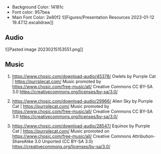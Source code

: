
- Background Color: 14181c
- Font color: 957bea
- Main Font Color: 2e80f2
![[Figures/Presentation Resources 2023-01-12 19.47.12.excalidraw]]


## Audio 
![[Pasted image 20230215153551.png]]
## Music
1. https://www.chosic.com/download-audio/45378/
	Owlets by Purrple Cat | https://purrplecat.com/
	Music promoted by https://www.chosic.com/free-music/all/
	Creative Commons CC BY-SA 3.0
	https://creativecommons.org/licenses/by-sa/3.0/

2. https://www.chosic.com/download-audio/29966/
	 Alien Sky by Purrple Cat | https://purrplecat.com/
	Music promoted by https://www.chosic.com/free-music/all/
	Creative Commons CC BY-SA 3.0
	https://creativecommons.org/licenses/by-sa/3.0/

3. https://www.chosic.com/download-audio/28547/
	 Equinox by Purrple Cat | https://purrplecat.com/
	Music promoted on https://www.chosic.com/free-music/all/
	Creative Commons Attribution-ShareAlike 3.0 Unported (CC BY-SA 3.0)
	https://creativecommons.org/licenses/by-sa/3.0/
